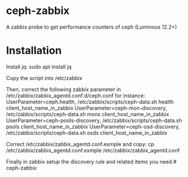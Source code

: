 # ceph-zabbix

A zabbix probe to get performance counters of ceph (Luminous 12.2+)


Installation
============

Install jq:
      sudo apt install jq

Copy the script into /etc/zabbix

Then, correct the following zabbix parameter in /etc/zabbix/zabbix_agentd.conf.d/ceph.conf for instance:
      UserParameter=ceph.health, /etc/zabbix/scripts/ceph-data.sh health client_host_name_in_zabbix
      UserParameter=ceph-mon-discovery, /etc/zabbix/scripts/ceph-data.sh mons client_host_name_in_zabbix
      UserParameter=ceph-pools-discovery, /etc/zabbix/scripts/ceph-data.sh pools client_host_name_in_zabbix
      UserParameter=ceph-osd-discovery, /etc/zabbix/scripts/ceph-data.sh osds client_host_name_in_zabbix

Correct /etc/zabbix/zabbix_agentd.conf.exmple and copy:
      cp /etc/zabbix/zabbix_agentd.conf.exmple /etc/zabbix/zabbix_agentd.conf

Finally in zabbix setup the discovery rule and related items you need.# ceph-zabbix
